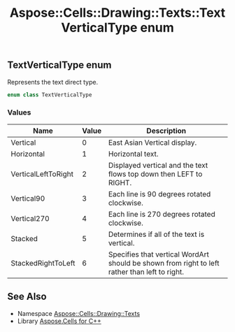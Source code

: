 ﻿---
title: Aspose::Cells::Drawing::Texts::TextVerticalType enum
linktitle: TextVerticalType
second_title: Aspose.Cells for C++ API Reference
description: 'Aspose::Cells::Drawing::Texts::TextVerticalType enum. Represents the text direct type in C++.'
type: docs
weight: 2000
url: /cpp/aspose.cells.drawing.texts/textverticaltype/
---
## TextVerticalType enum


Represents the text direct type.

```cpp
enum class TextVerticalType
```

### Values

| Name | Value | Description |
| --- | --- | --- |
| Vertical | 0 | East Asian Vertical display. |
| Horizontal | 1 | Horizontal text. |
| VerticalLeftToRight | 2 | Displayed vertical and the text flows top down then LEFT to RIGHT. |
| Vertical90 | 3 | Each line is 90 degrees rotated clockwise. |
| Vertical270 | 4 | Each line is 270 degrees rotated clockwise. |
| Stacked | 5 | Determines if all of the text is vertical. |
| StackedRightToLeft | 6 | Specifies that vertical WordArt should be shown from right to left rather than left to right. |

## See Also

* Namespace [Aspose::Cells::Drawing::Texts](../)
* Library [Aspose.Cells for C++](../../)
